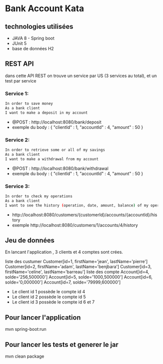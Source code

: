 # Bank Account Kata

## technologies utilisées
* JAVA 8  - Spring boot
* JUnit 5
* base de données H2


## REST API
dans cette API REST on trouve un service par US (3 services au total), et un test par service

### Service 1:
 ```bash
In order to save money
As a bank client
I want to make a deposit in my account
```


* @POST : http://localhost:8080/bank/deposit
* exemple du body : {
			"clientId" : 1,
			"accountId" : 4,
			"amount" : 50
		 }
		 
### Service 2:
 ```bash
In order to retrieve some or all of my savings
As a bank client
I want to make a withdrawal from my account
```

* @POST : http://localhost:8080/bank/withdrawal
* exemple du body : {
			"clientId" : 1,
			"accountId" : 4,
			"amount" : 50
		 }


### Service 3:
 ```bash
In order to check my operations
As a bank client
I want to see the history (operation, date, amount, balance) of my operations
```

* http://localhost:8080/customers/{customerId}/accounts/{accountId}/history
* exemple http://localhost:8080/customers/1/accounts/4/history


## Jeu de données
En lancant l'application , 3 clients et 4 comptes sont crées.

liste des custumer
Customer[id=1, firstName='jean', lastName='pierre']
Customer[id=2, firstName='adam', lastName='benjbara']
Customer[id=3, firstName='celine', lastName='barreau']
liste des compte
Account[id=4, solde='256,500000']
Account[id=5, solde='1000,500000']
Account[id=6, solde='0,000000']
Account[id=7, solde='79999,600000']

* Le client id 1 possède le compte id 4
* Le client id 2 possède le compte id 5
* Le client id 3 possède le compte id 6 et 7

## Pour lancer l'application 
mvn spring-boot:run

## Pour lancer les tests et generer le jar
mvn clean package
